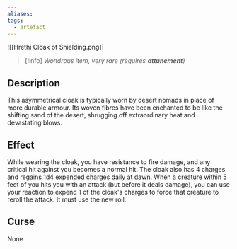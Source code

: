 ```yaml
---
aliases: 
tags:
  - artefact
---
```

![[Hrethi Cloak of Shielding.png]]
>[!info]
>_Wondrous item, very rare (requires **attunement**)_
## Description
This asymmetrical cloak is typically worn by desert nomads in place of more durable armour. Its woven fibres have been enchanted to be like the shifting sand of the desert, shrugging off extraordinary heat and devastating blows.
## Effect
While wearing the cloak, you have resistance to fire damage, and any critical hit against you becomes a normal hit. The cloak also has 4 charges and regains 1d4 expended charges daily at dawn. When a creature within 5 feet of you hits you with an attack (but before it deals damage), you can use your reaction to expend 1 of the cloak's charges to force that creature to reroll the attack. It must use the new roll.
## Curse
None

